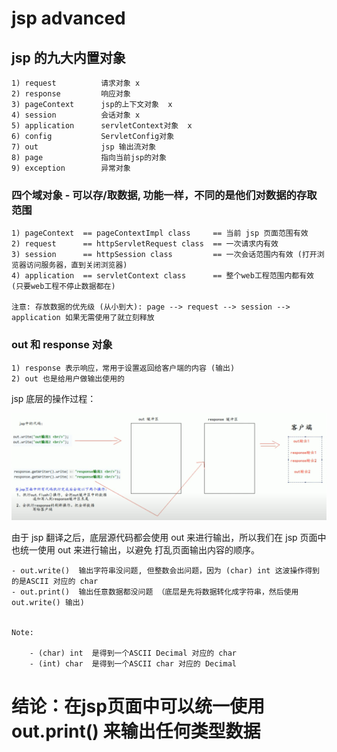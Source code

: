 # jsp advanced



## jsp 的九大内置对象

    1) request          请求对象 x
    2) response         响应对象
    3) pageContext      jsp的上下文对象  x
    4) session          会话对象 x
    5) application      servletContext对象  x
    6) config           ServletConfig对象
    7) out              jsp 输出流对象
    8) page             指向当前jsp的对象
    9) exception        异常对象
    
    

###  四个域对象 - 可以存/取数据, 功能一样，不同的是他们对数据的存取范围

    1) pageContext  == pageContextImpl class     == 当前 jsp 页面范围有效
    2) request      == httpServletRequest class  == 一次请求内有效
    3) session      == httpSession class         == 一次会话范围内有效 (打开浏览器访问服务器，直到关闭浏览器)
    4) application  == servletContext class      == 整个web工程范围内都有效 (只要web工程不停止数据都在)
    
    注意: 存放数据的优先级 (从小到大): page --> request --> session --> application 如果无需使用了就立刻释放
    
    
     
### out 和 response 对象

    1) response 表示响应，常用于设置返回给客户端的内容 (输出)
    2) out 也是给用户做输出使用的

jsp 底层的操作过程：

![out/response](imagePool/out:response.png)

由于 jsp 翻译之后，底层源代码都会使用 out 来进行输出，所以我们在 jsp 页面中也统一使用 out 来进行输出，以避免
打乱页面输出内容的顺序。


    - out.write()  输出字符串没问题, 但整数会出问题，因为 (char) int 这波操作得到的是ASCII 对应的 char
    - out.print()  输出任意数据都没问题 （底层是先将数据转化成字符串，然后使用 out.write() 输出)


    Note:
        
        - (char) int  是得到一个ASCII Decimal 对应的 char
        - (int) char  是得到一个ASCII char 对应的 Decimal

 
# 结论：在jsp页面中可以统一使用out.print() 来输出任何类型数据
